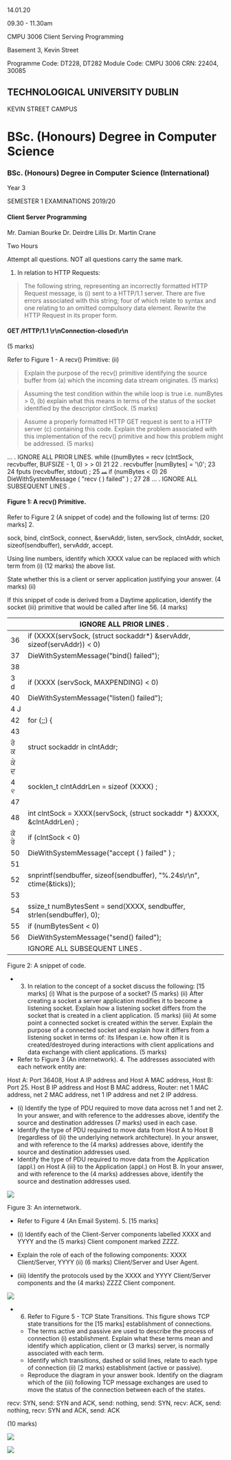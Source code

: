 14.01.20

09.30 - 11.30am

CMPU 3006 Client Serving Programming

Basement 3, Kevin Street

Programme Code: DT228, DT282 Module Code: CMPU 3006 CRN: 22404, 30085

## TECHNOLOGICAL UNIVERSITY DUBLIN

KEVIN STREET CAMPUS

# BSc. (Honours) Degree in Computer Science

### BSc. (Honours) Degree in Computer Science (International)

Year 3

SEMESTER 1 EXAMINATIONS 2019/20

#### Client Server Programming

Mr. Damian Bourke Dr. Deirdre Lillis Dr. Martin Crane

Two Hours

Attempt all questions. NOT all questions carry the same mark.

1. In relation to HTTP Requests:

> The following string, representing an incorrectly formatted HTTP Request message, is (i) sent to a HTTP/1.1 server. There are five errors associated with this string; four of which relate to syntax and one relating to an omitted compulsory data element. Rewrite the HTTP Request in its proper form.

#### GET /HTTP/1.1 \r\nConnection-closed\r\n

(5 marks)

Refer to Figure 1 - A recv() Primitive: (ii)

> Explain the purpose of the recv() primitive identifying the source buffer from (a) which the incoming data stream originates. (5 marks)

> Assuming the test condition within the while loop is true i.e. numBytes > 0, (b) explain what this means in terms of the status of the socket identified by the descriptor clntSock. (5 marks)

> Assume a properly formatted HTTP GET request is sent to a HTTP server (c) containing this code. Explain the problem associated with this implementation of the recv() primitive and how this problem might be addressed. (5 marks)

... . IGNORE ALL PRIOR LINES. while ((numBytes = recv (clntSock, recvbuffer, BUFSIZE - 1, 0) > > 0) 21 22 . recvbuffer [numBytes] = '\0'; 23 24 fputs (recvbuffer, stdout) ; ﺴ 25 if (numBytes < 0) 26 DieWithSystemMessage ( "recv ( ) failed" ) ; 27 28 ... . IGNORE ALL SUBSEQUENT LINES .

#### Figure 1: A recv() Primitive.

Refer to Figure 2 (A snippet of code) and the following list of terms: [20 marks] 2.

sock, bind, clntSock, connect, &servAddr, listen, servSock, clntAddr, socket, sizeof(sendbuffer), servAddr, accept.

Using line numbers, identify which XXXX value can be replaced with which term from (i) (12 marks) the above list.

State whether this is a client or server application justifying your answer. (4 marks) (ii)

If this snippet of code is derived from a Daytime application, identify the socket (iii) primitive that would be called after line 56. (4 marks)

|  | IGNORE ALL PRIOR LINES . |
| --- | --- |
| 36 | if (XXXX(servSock, (struct sockaddr*) &servAddr, sizeof(servAddr)) < 0) |
| 37 | DieWithSystemMessage("bind() failed"); |
| 38 |  |
| 3 d | if (XXXX (servSock, MAXPENDING) < 0) |
| 40 | DieWithSystemMessage("listen() failed"); |
| 4 J |  |
| 42 | for (;;) { |
| 43 |  |
| ਰੋ ਕ | struct sockaddr in clntAddr; |
| ਕੇ ਦ |  |
| 4 ୧ | socklen_t clntAddrLen = sizeof (XXXX) ; |
| 47 |  |
| 48 | int clntSock = XXXX(servSock, (struct sockaddr *) &XXXX, &clntAddrLen) ; |
| ਕੋ ਰੇ | if (clntSock < 0) |
| 50 | DieWithSystemMessage("accept ( ) failed" ) ; |
| 51 |  |
| 52 | snprintf(sendbuffer, sizeof(sendbuffer), "%.24s\r\n", ctime(&ticks)); |
| 53 |  |
| 54 | ssize_t numBytesSent = send(XXXX, sendbuffer, strlen(sendbuffer), 0); |
| 55 | if (numBytesSent < 0) |
| 56 | DieWithSystemMessage("send() failed"); |
|  | IGNORE ALL SUBSEQUENT LINES . |

Figure 2: A snippet of code.

- 3. In relation to the concept of a socket discuss the following: [15 marks] (i) What is the purpose of a socket? (5 marks) (ii) After creating a socket a server application modifies it to become a listening socket. Explain how a listening socket differs from the socket that is created in a client application. (5 marks) (iii) At some point a connected socket is created within the server. Explain the purpose of a connected socket and explain how it differs from a listening socket in terms of: its lifespan i.e. how often it is created/destroyed during interactions with client applications and data exchange with client applications. (5 marks)
- Refer to Figure 3 (An internetwork). 4.
The addresses associated with each network entity are:

Host A: Port 36408, Host A IP address and Host A MAC address, Host B: Port 25. Host B IP address and Host B MAC address, Router: net 1 MAC address, net 2 MAC address, net 1 IP address and net 2 IP address.

- (i) Identify the type of PDU required to move data across net 1 and net 2. In your answer, and with reference to the addresses above, identify the source and destination addresses (7 marks) used in each case.
- Identify the type of PDU required to move data from Host A to Host B (regardless of (ii) the underlying network architecture). In your answer, and with reference to the (4 marks) addresses above, identify the source and destination addresses used.
- Identify the type of PDU required to move data from the Application (appl.) on Host A (iii) to the Application (appl.) on Host B. In your answer, and with reference to the (4 marks) addresses above, identify the source and destination addresses used.

![](_page_3_Figure_7.jpeg)

Figure 3: An internetwork.

- Refer to Figure 4 (An Email System). 5.
[15 marks]

- (i) Identify each of the Client-Server components labelled XXXX and YYYY and the (5 marks) Client component marked ZZZZ.
- Explain the role of each of the following components: XXXX Client/Server, YYYY (ii) (6 marks) Client/Server and User Agent.
- (iii) Identify the protocols used by the XXXX and YYYY Client/Server components and the (4 marks) ZZZZ Client component.

![](_page_4_Figure_0.jpeg)

- 6. Refer to Figure 5 - TCP State Transitions. This figure shows TCP state transitions for the [15 marks] establishment of connections.
	- The terms active and passive are used to describe the process of connection (i) establishment. Explain what these terms mean and identify which application, client or (3 marks) server, is normally associated with each term.
	- Identify which transitions, dashed or solid lines, relate to each type of connection (ii) (2 marks) establishment (active or passive).
	- Reproduce the diagram in your answer book. Identify on the diagram which of the (iii) following TCP message exchanges are used to move the status of the connection between each of the states.

recv: SYN, send: SYN and ACK, send: nothing, send: SYN, recv: ACK, send: nothing, recv: SYN and ACK, send: ACK

(10 marks)

![](_page_5_Figure_0.jpeg)

![](_page_5_Figure_1.jpeg)

